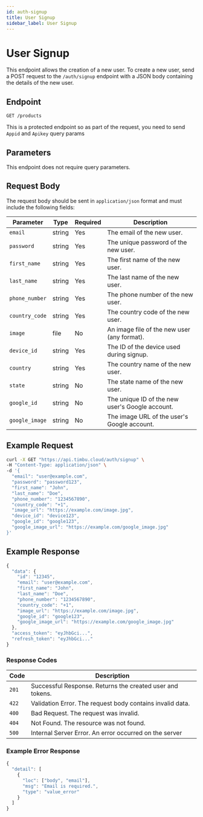 ```yaml
---
id: auth-signup
title: User Signup
sidebar_label: User Signup
---
```


# User Signup

This endpoint allows the creation of a new user. To create a new user, send a POST request to the `/auth/signup` endpoint with a JSON body containing the details of the new user.

## Endpoint

`GET /products`

This is a protected endpoint so as part of the request, you need to send `Appid` and `Apikey` query params

## Parameters

This endpoint does not require query parameters.

## Request Body

The request body should be sent in `application/json` format and must include the following fields:

| Parameter       | Type   | Required | Description                                      |
|-----------------|--------|----------|--------------------------------------------------|
| `email`         | string | Yes      | The email of the new user.                      |
| `password`      | string | Yes      | The unique password of the new user.            |
| `first_name`    | string | Yes      | The first name of the new user.                 |
| `last_name`     | string | Yes      | The last name of the new user.                  |
| `phone_number`  | string | Yes      | The phone number of the new user.               |
| `country_code`  | string | Yes      | The country code of the new user.               |
| `image`         | file   | No       | An image file of the new user (any format).     |
| `device_id`     | string | Yes      | The ID of the device used during signup.        |
| `country`       | string | Yes      | The country name of the new user.               |
| `state`         | string | No       | The state name of the new user.                 |
| `google_id`     | string | No       | The unique ID of the new user's Google account. |
| `google_image`  | string | No       | The image URL of the user's Google account.     |



## Example Request

```bash
curl -X GET "https://api.timbu.cloud/auth/signup" \
-H "Content-Type: application/json" \
-d '{
  "email": "user@example.com",
  "password": "password123",
  "first_name": "John",
  "last_name": "Doe",
  "phone_number": "1234567890",
  "country_code": "+1",
  "image_url": "https://example.com/image.jpg",
  "device_id": "device123",
  "google_id": "google123",
  "google_image_url": "https://example.com/google_image.jpg"
}'
```


## Example Response

```jsx title="response"
{
  "data": {
    "id": "12345",
    "email": "user@example.com",
    "first_name": "John",
    "last_name": "Doe",
    "phone_number": "1234567890",
    "country_code": "+1",
    "image_url": "https://example.com/image.jpg",
    "google_id": "google123",
    "google_image_url": "https://example.com/google_image.jpg"
  },
  "access_token": "eyJhbGci...",
  "refresh_token": "eyJhbGci..."
}
```


### Response Codes

| Code        | Description   |
|------------------|--------|
| `201`| Successful Response. Returns the created user and tokens. |
| `422`    | Validation Error. The request body contains invalid data. |
| `400`    | Bad Request. The request was invalid. |
| `404`          | Not Found. The resource was not found. |
| `500`          | Internal Server Error. An error occurred on the server |

### Example Error Response

```jsx title="response"
{
  "detail": [
    {
      "loc": ["body", "email"],
      "msg": "Email is required.",
      "type": "value_error"
    }
  ]
}
```